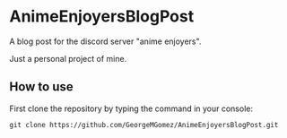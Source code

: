 # AnimeEnjoyersBlogPost
A blog post for the discord server "anime enjoyers". 

Just a personal project of mine.


## How to use
First clone the repository by typing the command in your console:
```
git clone https://github.com/GeorgeMGomez/AnimeEnjoyersBlogPost.git
```
